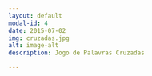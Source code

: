 ```yaml
---
layout: default
modal-id: 4
date: 2015-07-02
img: cruzadas.jpg
alt: image-alt
description: Jogo de Palavras Cruzadas

---
```

